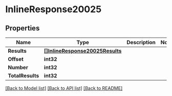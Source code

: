 # InlineResponse20025

## Properties

Name | Type | Description | Notes
------------ | ------------- | ------------- | -------------
**Results** | [**[]InlineResponse20025Results**](inline_response_200_25_results.md) |  | 
**Offset** | **int32** |  | 
**Number** | **int32** |  | 
**TotalResults** | **int32** |  | 

[[Back to Model list]](../README.md#documentation-for-models) [[Back to API list]](../README.md#documentation-for-api-endpoints) [[Back to README]](../README.md)


